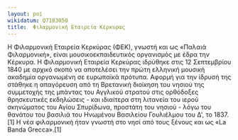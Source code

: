 ```yaml
---
layout: poi
wikidatum: Q7183050
title:  Φιλαρμονική Εταιρεία Κέρκυρας
---
```


Η Φιλαρμονική Εταιρεία Κερκύρας (ΦΕΚ), γνωστή και ως «Παλαιά Φιλαρμονική», είναι μουσικοεκπαιδευτικός οργανισμός με έδρα την Κέρκυρα.
Η Φιλαρμονική Εταιρεία Κερκύρας ιδρύθηκε στις 12 Σεπτεμβρίου 1840 με αρχικό σκοπό να αποτελέσει την πρώτη ελληνική μουσική ακαδημία οργανωμένη σε ευρωπαϊκά πρότυπα. Αφορμή για την ίδρυσή της στάθηκε η απαγόρευση από τη Βρετανική διοίκηση του νησιού της συμμετοχής της μπάντας του Αγγλικού στρατού στις ορθόδοξες θρησκευτικές εκδηλώσεις - και ιδιαίτερα στη λιτανεία του ιερού σκηνώματος του Αγίου Σπυρίδωνα, προστάτη του νησιού - λόγω του θανάτου του βασιλιά του Ηνωμένου Βασιλείου Γουλιέλμου του Δ', το 1837.[1] Η νέα φιλαρμονική ήταν γνωστή στο νησί από τους ξένους και ως «La Banda Grecca».[1]
